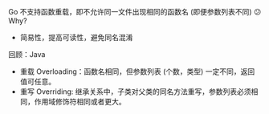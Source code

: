 Go 不支持函数重载，即不允许同一文件出现相同的函数名 (即便参数列表不同) :confused: Why?

- 简易性，提高可读性，避免同名混淆

回顾：Java

- 重载 Overloading：函数名相同，但参数列表 (个数，类型) 一定不同，返回值可任意。
- 重写 Overriding: 继承关系中，子类对父类的同名方法重写，参数列表必须相同，作用域修饰符相同或者更大。



